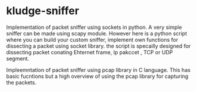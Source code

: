 # kludge-sniffer

Implementation of packet sniffer using sockets in python. A very simple sniffer can be made using scapy module. However here is a python script where you can build your custom sniffer, implement own functions for dissecting a packet using socket library. the script is specailly designed for dissecting packet conating Ehternet frame, Ip pakccet , TCP or UDP segment.

Impleemntation of packet sniffer using pcap library in C language. This has basic fucntions but a high overview of using the pcap library for capturing the packets.
